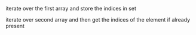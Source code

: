 iterate over the first array and store the indices in set

iterate over second array and then get the indices of the element if already present 